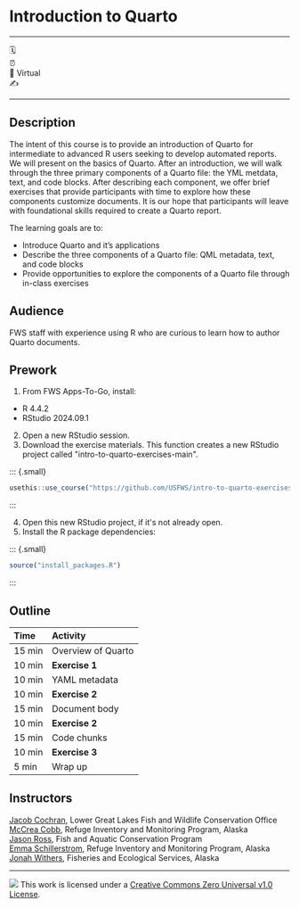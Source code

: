 

# Introduction to Quarto

------------------------------------------------------------------------

:spiral_calendar:  
:alarm_clock:  
:hotel: Virtual  
:writing_hand:  

------------------------------------------------------------------------

## Description

The intent of this course is to provide an introduction of Quarto for
intermediate to advanced R users seeking to develop automated reports.
We will present on the basics of Quarto. After an introduction, we will
walk through the three primary components of a Quarto file: the YML
metdata, text, and code blocks. After describing each component, we
offer brief exercises that provide participants with time to explore how
these components customize documents. It is our hope that participants
will leave with foundational skills required to create a Quarto report.

The learning goals are to:

- Introduce Quarto and it’s applications
- Describe the three components of a Quarto file: QML metadata, text,
  and code blocks
- Provide opportunities to explore the components of a Quarto file
  through in-class exercises

## Audience

FWS staff with experience using R who are curious to learn how to author
Quarto documents.

## Prework

1. From FWS Apps-To-Go, install:
  - R 4.4.2
  - RStudio 2024.09.1
2. Open a new RStudio session. 
3. Download the exercise materials. This function creates a new RStudio project called "intro-to-quarto-exercises-main".

::: {.small}
``` r
usethis::use_course("https://github.com/USFWS/intro-to-quarto-exercises/archive/refs/heads/main.zip")
```
:::

4. Open this new RStudio project, if it's not already open. 
5. Install the R package dependencies:

::: {.small}
``` r
source("install_packages.R")
```
:::

## Outline

| Time   | Activity           |
|:-------|:-------------------|
| 15 min | Overview of Quarto |
| 10 min | **Exercise 1**     |
| 10 min | YAML metadata      |
| 10 min | **Exercise 2**     |
| 15 min | Document body      |
| 10 min | **Exercise 2**     |
| 15 min | Code chunks        |
| 10 min | **Exercise 3**     |
| 5 min  | Wrap up            |

## Instructors

[Jacob Cochran](mailto:jacob_cochran@fws.gov), Lower Great Lakes Fish and
Wildlife Conservation Office  
[McCrea Cobb](mailto:mccrea_cobb@fws.gov), Refuge Inventory and
Monitoring Program, Alaska  
[Jason Ross](mailto:jason_ross@fws.gov), Fish and Aquatic Conservation
Program  
[Emma Schillerstrom](mailto:emma_schillerstrom@fws.gov), Refuge Inventory and Monitoring Program, Alaska  
[Jonah Withers](mailto:jonah_withers@fws.gov), Fisheries and Ecological
Services, Alaska 

------------------------------------------------------------------------

![](https://i.creativecommons.org/l/zero/1.0/88x31.png) This work is
licensed under a [Creative Commons Zero Universal v1.0
License](https://creativecommons.org/publicdomain/zero/1.0/).
